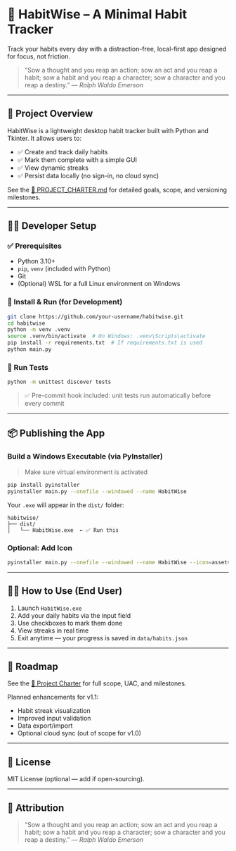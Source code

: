 # 🌱 HabitWise – A Minimal Habit Tracker

Track your habits every day with a distraction-free, local-first app designed for focus, not friction.

> “Sow a thought and you reap an action; sow an act and you reap a habit; sow a habit and you reap a character; sow a character and you reap a destiny.” 
> — *Ralph Waldo Emerson*

---

## 📘 Project Overview

HabitWise is a lightweight desktop habit tracker built with Python and Tkinter. It allows users to:

- ✅ Create and track daily habits
- ✅ Mark them complete with a simple GUI
- ✅ View dynamic streaks
- ✅ Persist data locally (no sign-in, no cloud sync)

See the [📄 PROJECT_CHARTER.md](./PROJECT_CHARTER.md) for detailed goals, scope, and versioning milestones.

---

## 🧑‍💻 Developer Setup

### ✅ Prerequisites

- Python 3.10+
- `pip`, `venv` (included with Python)
- Git
- (Optional) WSL for a full Linux environment on Windows

### 🚀 Install & Run (for Development)

```bash
git clone https://github.com/your-username/habitwise.git
cd habitwise
python -m venv .venv
source .venv/bin/activate  # On Windows: .venv\Scripts\activate
pip install -r requirements.txt  # If requirements.txt is used
python main.py
```

### 🔎 Run Tests

```bash
python -m unittest discover tests
```

> ✅ Pre-commit hook included: unit tests run automatically before every commit

---

## 📦 Publishing the App

### Build a Windows Executable (via PyInstaller)

> Make sure virtual environment is activated

```bash
pip install pyinstaller
pyinstaller main.py --onefile --windowed --name HabitWise
```

Your `.exe` will appear in the `dist/` folder:

```
habitwise/
├── dist/
│   └── HabitWise.exe  ← ✅ Run this
```

### Optional: Add Icon

```bash
pyinstaller main.py --onefile --windowed --name HabitWise --icon=assets/icon.ico
```

---

## 🧑‍🏫 How to Use (End User)

1. Launch `HabitWise.exe`
2. Add your daily habits via the input field
3. Use checkboxes to mark them done
4. View streaks in real time
5. Exit anytime — your progress is saved in `data/habits.json`

---

## 🧭 Roadmap

See the [📘 Project Charter](./PROJECT_CHARTER.md) for full scope, UAC, and milestones.

Planned enhancements for v1.1:
- Habit streak visualization
- Improved input validation
- Data export/import
- Optional cloud sync (out of scope for v1.0)

---

## 📜 License

MIT License (optional — add if open-sourcing).

---

## 💬 Attribution

> “Sow a thought and you reap an action; sow an act and you reap a habit; sow a habit and you reap a character; sow a character and you reap a destiny.” 
> — *Ralph Waldo Emerson*
